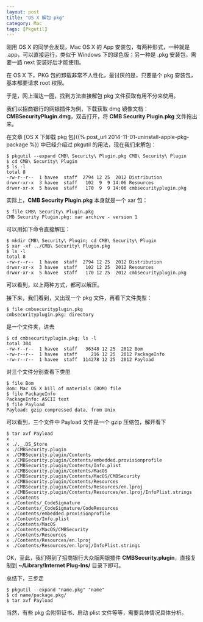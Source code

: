```yaml
---
layout: post
title: "OS X 解包 pkg"
category: Mac
tags: [Pkgutil]
---
```


刚用 OS X 的同学会发现，Mac OS X 的 App 安装包，有两种形式，一种就是 .app，可以直接运行，类似于 Windows 下的绿色版；另一种是 .pkg 安装包，需要一路 next 安装好后才能使用。

在 OS X 下，PKG 包的卸载非常不人性化，最讨厌的是，只要是个 pkg 安装包，基本都要请求 root 权限。

于是，网上溜达一圈，找到方法直接解包 pkg 文件获取有用不分来使用。

我们以招商银行的网银插件为例，下载获取 dmg 镜像文档：**CMBSecurityPlugin.dmg**，双击打开，将 **CMB Security Plugin.pkg** 文件拖出来。

<!-- more -->
在文章 [OS X 下卸载 pkg 包]({% post_url 2014-11-01-uninstall-apple-pkg-package %}) 中已经介绍过 pkgutil 的用法，现在我们来解包：

    $ pkgutil --expand CMB\ Security\ Plugin.pkg CMB\ Security\ Plugin
    $ cd CMB\ Security\ Plugin
    $ ls -l
    total 8
    -rw-r--r--  1 havee  staff  2794 12 25  2012 Distribution
    drwxr-xr-x  3 havee  staff   102  9  9 14:06 Resources
    drwxr-xr-x  5 havee  staff   170  9  9 14:06 cmbsecurityplugin.pkg

实际上，**CMB Security Plugin.pkg** 本身就是一个 xar 包：

    $ file CMB\ Security\ Plugin.pkg 
    CMB Security Plugin.pkg: xar archive - version 1

可以用如下命令直接解压：

    $ mkdir CMB\ Security\ Plugin; cd CMB\ Security\ Plugin
    $ xar -xf ../CMB\ Security\ Plugin.pkg
    $ ls -l
    total 8
    -rw-r--r--  1 havee  staff  2794 12 25  2012 Distribution
    drwxr-xr-x  3 havee  staff   102 12 25  2012 Resources
    drwxr-xr-x  5 havee  staff   170 12 25  2012 cmbsecurityplugin.pkg

可以看到，以上两种方式，都可以解压。

接下来，我们看到，又出现一个 pkg 文件，再看下文件类型：

    $ file cmbsecurityplugin.pkg
    cmbsecurityplugin.pkg: directory

是一个文件夹，进去

    $ cd cmbsecurityplugin.pkg; ls -l
    total 304
    -rw-r--r--  1 havee  staff   36348 12 25  2012 Bom
    -rw-r--r--  1 havee  staff     216 12 25  2012 PackageInfo
    -rw-r--r--  1 havee  staff  114278 12 25  2012 Payload

对三个文件分别查看下类型

    $ file Bom 
    Bom: Mac OS X bill of materials (BOM) file
    $ file PackageInfo 
    PackageInfo: ASCII text
    $ file Payload 
    Payload: gzip compressed data, from Unix

可以看到，三个文件中 Payload 文件是一个 gzip 压缩包，解开看下

    $ tar xvf Payload
    x .
    x ./._.DS_Store
    x ./CMBSecurity.plugin
    x ./CMBSecurity.plugin/Contents
    x ./CMBSecurity.plugin/Contents/embedded.provisionprofile
    x ./CMBSecurity.plugin/Contents/Info.plist
    x ./CMBSecurity.plugin/Contents/MacOS
    x ./CMBSecurity.plugin/Contents/MacOS/CMBSecurity
    x ./CMBSecurity.plugin/Contents/Resources
    x ./CMBSecurity.plugin/Contents/Resources/en.lproj
    x ./CMBSecurity.plugin/Contents/Resources/en.lproj/InfoPlist.strings
    x ./Contents
    x ./Contents/_CodeSignature
    x ./Contents/_CodeSignature/CodeResources
    x ./Contents/embedded.provisionprofile
    x ./Contents/Info.plist
    x ./Contents/MacOS
    x ./Contents/MacOS/CMBSecurity
    x ./Contents/Resources
    x ./Contents/Resources/en.lproj
    x ./Contents/Resources/en.lproj/InfoPlist.strings

OK，至此，我们得到了招商银行大众版网银插件 **CMBSecurity.plugin**，直接复制到 **~/Library/Internet Plug-Ins/** 目录下即可。

总结下，三步走

    $ pkgutil --expand "name.pkg" "name"
    $ cd name/package.pkg/
    $ tar xvf Payload

当然，有些 pkg 会附带证书、启动 plist 文件等等，需要具体情况具体分析。
